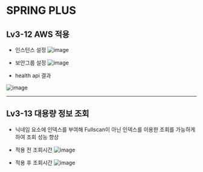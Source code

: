 # SPRING PLUS

## Lv3-12 AWS 적용

* 인스턴스 설정
![image](https://img1.daumcdn.net/thumb/R1280x0/?scode=mtistory2&fname=https%3A%2F%2Fblog.kakaocdn.net%2Fdn%2FWAp8F%2FbtsNXkQV2BP%2F2FCKgJAkSKmmkGPr4S40D0%2Fimg.png)


* 보안그룹 설정
![image](https://img1.daumcdn.net/thumb/R1280x0/?scode=mtistory2&fname=https%3A%2F%2Fblog.kakaocdn.net%2Fdn%2FcqeEJ1%2FbtsNYUXHjNh%2FKQzHhBJlwyoDYfYwK8NuJK%2Fimg.png)


* health api 결과


![image](https://img1.daumcdn.net/thumb/R1280x0/?scode=mtistory2&fname=https%3A%2F%2Fblog.kakaocdn.net%2Fdn%2Fb2Kg7E%2FbtsNWsvboYo%2F3zcXJkgeuKusSIoqM6Dhb0%2Fimg.png)



---------
## Lv3-13 대용량 정보 조회
* 닉네임 요소에 인덱스를 부여해 Fullscan이 아닌 인덱스를 이용한 조회를 가능하게 하여 조회 성능 향상

* 적용 전 조회시간
![image](https://img1.daumcdn.net/thumb/R1280x0/?scode=mtistory2&fname=https%3A%2F%2Fblog.kakaocdn.net%2Fdn%2Fcb5nVX%2FbtsNWsBYMid%2F43imnjyV1zjloORXeX9m01%2Fimg.png)


* 적용 후 조회시간
![image](https://img1.daumcdn.net/thumb/R1280x0/?scode=mtistory2&fname=https%3A%2F%2Fblog.kakaocdn.net%2Fdn%2FdQayoj%2FbtsNYCpr5XJ%2F8pJsxNwgxM7Q0d7JYuemCk%2Fimg.png)
  
